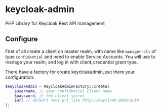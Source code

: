# keycloak-admin
PHP Library for Keycloak Rest API management

## Configure
First of all create a client on master realm, with name like `manager-cli` of type `confidential` and need to enable Service Accounts.
You will use to manage your realm, and log in with client_credential grant type.

There have a factory for create keycloakadmin, put there your configuration:

```php
$keycloakAdmin = KeycloakAdminFactory::create(
    $username, // your confidential client name
    $password, // the client secret
    $url // default root url like http://keycloak:8080/auth
);
```
